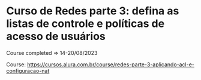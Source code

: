 # Curso de Redes parte 3: defina as listas de controle e políticas de acesso de usuários

Course completed => 14-20/08/2023

Course: https://cursos.alura.com.br/course/redes-parte-3-aplicando-acl-e-configuracao-nat
